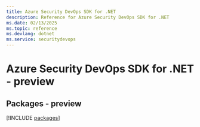 ```yaml
---
title: Azure Security DevOps SDK for .NET
description: Reference for Azure Security DevOps SDK for .NET
ms.date: 02/13/2025
ms.topic: reference
ms.devlang: dotnet
ms.service: securitydevops
---
```

# Azure Security DevOps SDK for .NET - preview
## Packages - preview
[!INCLUDE [packages](security-devops-index.md)]